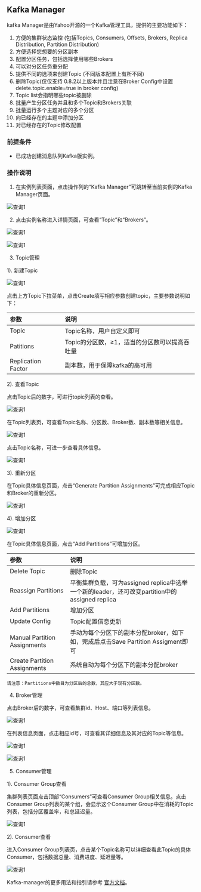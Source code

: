 ## Kafka Manager
kafka Manager是由Yahoo开源的一个Kafka管理工具，提供的主要功能如下：</br>
1. 方便的集群状态监控 (包括Topics, Consumers, Offsets, Brokers, Replica Distribution, Partition Distribution)</br>
2. 方便选择您想要的分区副本</br>
3. 配置分区任务，包括选择使用哪些Brokers</br>
4. 可以对分区任务重分配</br>
5. 提供不同的选项来创建Topic (不同版本配置上有所不同)</br>
6. 删除Topic(仅仅支持 0.8.2以上版本并且注意在Broker Config中设置delete.topic.enable=true in broker config)</br>
7. Topic list会指明哪些topic被删除 </br>
8. 批量产生分区任务并且和多个Topic和Brokers关联</br>
9. 批量运行多个主题对应的多个分区</br>
10. 向已经存在的主题中添加分区</br>
11. 对已经存在的Topic修改配置</br>

### 前提条件
- 已成功创建消息队列Kafka版实例。</br>

### 操作说明
1. 在实例列表页面，点击操作列的“Kafka Manager”可跳转至当前实例的Kafka Manager页面。</br>

![查询1](https://github.com/jdcloudcom/cn/blob/Kafka/image/Internet-Middleware/JCS-for-Kafka/Kafka-Manager.png)

2. 点击实例名称进入详情页面，可查看“Topic”和“Brokers”。</br>

![查询1](https://github.com/jdcloudcom/cn/blob/Kafka/image/Internet-Middleware/JCS-for-Kafka/image1.png)

![查询1](https://github.com/jdcloudcom/cn/blob/Kafka/image/Internet-Middleware/JCS-for-Kafka/image2.png)

3. Topic管理</br>

1). 新建Topic</br>

![查询1](https://github.com/jdcloudcom/cn/blob/Kafka/image/Internet-Middleware/JCS-for-Kafka/image3.png)

点击上方Topic下拉菜单，点击Create填写相应参数创建topic，主要参数说明如下：</br>

|参数|说明 
:--|:---
|Topic |Topic名称，用户自定义即可
|Patitions |Topic的分区数，≥1，适当的分区数可以提高吞吐量
|Replication Factor |副本数，用于保障kafka的高可用

2). 查看Topic</br>

点击Topic后的数字，可进行topic列表的查看。</br>

![查询1](https://github.com/jdcloudcom/cn/blob/Kafka/image/Internet-Middleware/JCS-for-Kafka/image4.png)

在Topic列表页，可查看Topic名称、分区数、Broker数、副本数等相关信息。</br>

![查询1](https://github.com/jdcloudcom/cn/blob/Kafka/image/Internet-Middleware/JCS-for-Kafka/image5.png)

点击Topic名称，可进一步查看具体信息。</br>

![查询1](https://github.com/jdcloudcom/cn/blob/Kafka/image/Internet-Middleware/JCS-for-Kafka/image6.png)


3). 重新分区</br>

在Topic具体信息页面，点击“Generate Partition Assignments”可完成相应Topic和Broker的重新分区。</br>

![查询1](https://github.com/jdcloudcom/cn/blob/Kafka/image/Internet-Middleware/JCS-for-Kafka/image7.png)

4). 增加分区</br>

![查询1](https://github.com/jdcloudcom/cn/blob/Kafka/image/Internet-Middleware/JCS-for-Kafka/image8.png)

在Topic具体信息页面，点击“Add Partitions”可增加分区。</br>

|参数|说明 
:--|:---
|Delete Topic|删除Topic
|Reassign Partitions |平衡集群负载，可为assigned replica中选举一个新的leader，还可改变partition中的assigned replica
|Add Partitions |增加分区
|Update Config |Topic配置信息更新
|Manual Partition Assignments |手动为每个分区下的副本分配broker，如下如，完成后点击Save Partition Assigment即可
|Create Partition Assignments |系统自动为每个分区下的副本分配broker

```
请注意：Partitions中数目为分区后的总数，其应大于现有分区数。
```

4. Broker管理</br>

点击Broker后的数字，可查看集群id、Host、端口等列表信息。</br>

![查询1](https://github.com/jdcloudcom/cn/blob/Kafka/image/Internet-Middleware/JCS-for-Kafka/image9.png)

在列表信息页面，点击相应id号，可查看其详细信息及其对应的Topic等信息。</br>

![查询1](https://github.com/jdcloudcom/cn/blob/Kafka/image/Internet-Middleware/JCS-for-Kafka/image10.png)

![查询1](https://github.com/jdcloudcom/cn/blob/Kafka/image/Internet-Middleware/JCS-for-Kafka/image11.png)

5. Consumer管理</br>

1). Consumer Group查看</br>

集群列表页面点击顶部“Consumers”可查看Consumer Group相关信息。点击Consumer Group列表的某个组，会显示这个Consumer Group中在消耗的Topic列表，包括分区覆盖率，和总延迟量。

![查询1](https://github.com/jdcloudcom/cn/blob/Kafka/image/Internet-Middleware/JCS-for-Kafka/image11.png)

2). Consumer查看

进入Consumer Group列表页，点击某个Topic名称可以详细查看此Topic的具体Consumer，包括数据总量、消费进度、延迟量等。

![查询1](https://github.com/jdcloudcom/cn/blob/Kafka/image/Internet-Middleware/JCS-for-Kafka/image12.png)

Kafka-manager的更多用法和指引请参考 [官方文档](https://github.com/yahoo/kafka-manager)。</br>
